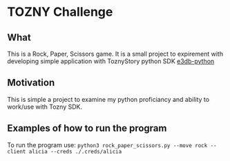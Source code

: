# TOZNY Challenge
## What
This is a Rock, Paper, Scissors game. It is a small project to expirement with developing simple application with ToznyStory python SDK [e3db-python](https://github.com/tozny/e3db-python) 
## Motivation
This is simple a project to examine my python proficiancy and ability to work/use with Tozny SDK.
## Examples of how to run the program
To run the program use: `python3 rock_paper_scissors.py --move rock --client alicia --creds ./.creds/alicia`